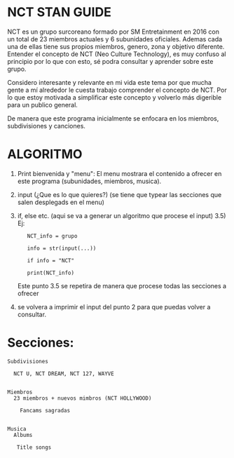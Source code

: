 # NCT STAN GUIDE
NCT es un grupo surcoreano formado por SM Entretainment  en 2016 con un total de 23 miembros actuales y  6 subunidades oficiales. Ademas cada una de ellas tiene sus propios miembros, genero, zona y objetivo diferente. Entender el concepto de NCT (Neo Culture Technology), es muy confuso al principio por lo que con esto, sé podra consultar y aprender sobre este grupo. 

Considero interesante y relevante en mi vida este tema por que mucha gente a mí alrededor le cuesta trabajo comprender el concepto de NCT. Por lo que estoy motivada a simplificar este concepto y volverlo más digerible para un publico general. 

De manera que este programa inicialmente se enfocara en los miembros, subdivisiones y canciones.

# ALGORITMO 
1) Print bienvenida y "menu": El menu mostrara el contenido a ofrecer en este programa (subunidades, miembros, musica). 
2) input (¿Que es lo que quieres?) (se tiene que typear las secciones que salen desplegads en el menu)
3) if, else etc. (aqui se va a generar un algoritmo que procese el input)
  3.5)  Ej: 
  
          NCT_info = grupo
          
          info = str(input(...))
          
          if info = "NCT"
          
          print(NCT_info)
          
      Este punto 3.5 se repetira de manera que procese todas las secciones a ofrecer 
      
 4) se volvera a imprimir el input del punto 2 para que puedas volver a consultar.
    
   # Secciones: 
    Subdivisiones
    
      NCT U, NCT DREAM, NCT 127, WAYVE
      
      
    Miembros
      23 miembros + nuevos mimbros (NCT HOLLYWOOD)
      
        Fancams sagradas
        
        
    Musica
      Albums
      
       Title songs
